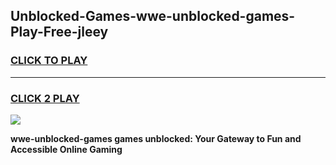 
## Unblocked-Games-wwe-unblocked-games-Play-Free-jleey
<h3>
<a href="https://premium76.site?title=wwe-unblocked-games&ref=10A">CLICK TO PLAY</a></h3>
<hr>

<h3>
<a href="https://premium76.site?title=wwe-unblocked-games&ref=10A">CLICK 2 PLAY</a>
  
</h3>

<a href="https://premium76.site?title=wwe-unblocked-games&ref=10A"><img src="https://clearcache.store/games.png"></a>


**wwe-unblocked-games games unblocked: Your Gateway to Fun and Accessible Online Gaming**
